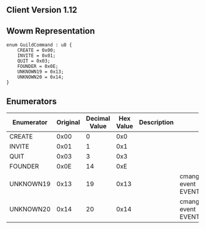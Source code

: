 ## Client Version 1.12

## Wowm Representation
```rust,ignore
enum GuildCommand : u8 {
    CREATE = 0x00;    
    INVITE = 0x01;    
    QUIT = 0x03;    
    FOUNDER = 0x0E;    
    UNKNOWN19 = 0x13;    
    UNKNOWN20 = 0x14;    
}

```
## Enumerators
| Enumerator | Original | Decimal Value | Hex Value | Description | Comment |
| --------- | -------- | ------------- | --------- | ----------- | ------- |
| CREATE | 0x00 | 0 | 0x0 |  |  |
| INVITE | 0x01 | 1 | 0x1 |  |  |
| QUIT | 0x03 | 3 | 0x3 |  |  |
| FOUNDER | 0x0E | 14 | 0xE |  |  |
| UNKNOWN19 | 0x13 | 19 | 0x13 |  | cmangos claims this triggers UI event EVENT_GUILD_ROSTER_UPDATE |
| UNKNOWN20 | 0x14 | 20 | 0x14 |  | cmangos claims this triggers UI event EVENT_GUILD_ROSTER_UPDATE |
